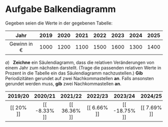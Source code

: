 <!--
version:  0.0.1

language: de

@style
main > *:not(:last-child) {
  margin-bottom: 3rem;
}

input {
    text-align: center;
}

.flex-container {
    display: flex;
    flex-wrap: wrap;
    align-items: stretch;
    gap: 20px;
}

.flex-child {
    flex: 1;
    min-width: 350px;
    margin-right: 20px;
}

@media (max-width: 400px) {
    .flex-child {
        flex: 100%;
        margin-right: 0;
    }
}
@end

formula: \carry   \textcolor{red}{\scriptsize #1}
formula: \digit   \rlap{\carry{#1}}\phantom{#2}#2
formula: \permil  \text{‰}

import: https://raw.githubusercontent.com/liaTemplates/algebrite/master/README.md
import: https://raw.githubusercontent.com/LiaTemplates/Tikz-Jax/main/README.md
import: https://raw.githubusercontent.com/LiaTemplates/mermaid_template/0.1.4/README.md

script: https://cdn.jsdelivr.net/gh/LiaTemplates/Tikz-Jax@main/dist/index.js

@round
<script>
  let value = `@input`;
  if (value.startsWith("@")) {
    ""
  } else {
    value = JSON.parse(value);
    value = value[0]
    value = value.replace(/,/g, ".");
    value = parseFloat(value);
    value = Math.round(value * Math.pow(10,@1)) / Math.pow(10,@1);
    value == @0
  }
</script>
@end

-->




# Aufgabe Balkendiagramm



Gegeben seien die Werte in der gegebenen Tabelle:


<!-- data-type="none" -->
|           Jahr           |   2019   |   2020   |   2021   |   2022   |   2023   |   2024   |   2025   |
| :----------------------: | :------: | :------: | :------: | :------: | :------: | :------: | :------: |
|   Gewinn in $\text{€}$   |   1000   |   1200   |   1100   |   1500   |   1600   |   1300   |   1400   |

$a)\;\;$ **Zeichne** ein Säulendiagramm, dass die relativen Veränderungen von einem Jahr zum nächsten darstellt. (Trage die passenden relativen Werte in Prozent in die Tabelle ein das Säulendiagramm nachzustellen.) **Gib** Periodizitäten gerundet auf zwei Nachkommastellen **an**. Falls ansonsten gerundet werden muss, **gib** zwei Nachkommastellen **an**.

<!--
data-type="barchart"
data-title="Veränderung"
-->
|  2019/20  |    2020/21    |    2021/22   |   2022/23   |    2023/24    |   2024/25   |
| :-------: | :-----------: | :----------: | :---------: | :-----------: | :---------: |
| [[ 20% ]] |  [[ -8.33% ]] | [[ 36.36% ]] | [[ 6.66% ]] | [[ -18.75% ]] | [[ 7.69% ]] |

<br>
<br>
<br>
<br>

